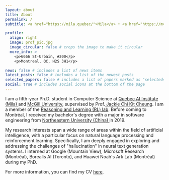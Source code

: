```yaml
---
layout: about
title: About
permalink: /
subtitle: <a href="https://mila.quebec/">Mila</a> • <a href="https://mcgill-nlp.github.io/">McGill University</a>

profile:
  align: right
  image: prof_pic.jpg
  image_circular: false # crops the image to make it circular
  more_info: >
    <p>6666 St-Urbain, #200</p>
    <p>Montreal, QC, H2S 3H1</p>

news: false # includes a list of news items
latest_posts: false # includes a list of the newest posts
selected_papers: false # includes a list of papers marked as "selected={true}"
social: true # includes social icons at the bottom of the page
---
```


I am a fifth-year Ph.D. student in Computer Science at <a href="https://mila.quebec/en/"> Quebec AI Institute (Mila) </a> and <a href="https://cs.mcgill.ca/"> McGill University</a>, supervised by Prof.<a href="https://www.cs.mcgill.ca/~jcheung/"> Jackie Chi Kit Cheung</a>. I am a member of the <a href="http://rl.cs.mcgill.ca/">Reasoning and Learning (RL) lab</a>. Before coming to Montréal, I received my bachelor's degree with a major in software engineering from <a href="https://www.neu.edu.cn/"> Northeastern University (China) </a> in 2019.

My research interests span a wide range of areas within the field of artificial intelligence, with a particular focus on natural language processing and reinforcement learning. Specifically, I am deeply engaged in exploring and addressing the challenges of "hallucination" in neural text generation systems. I interned at Google (Mountain View), Microsoft Research (Montréal), Borealis AI (Toronto), and Huawei Noah's Ark Lab (Montréal) during my PhD.

For more information, you can find my CV <a href="assets/pdf/CV.pdf" target="_blank">here</a>.
